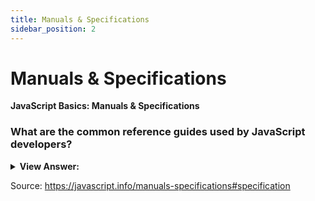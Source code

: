 ```yaml
---
title: Manuals & Specifications
sidebar_position: 2
---
```


# Manuals & Specifications

**JavaScript Basics: Manuals & Specifications**

<head>
  <title>Title</title>
  <meta charSet="utf-8" />
</head>

### What are the common reference guides used by JavaScript developers?

<details>
  <summary><strong>View Answer:</strong></summary>
  <div>
  <div><strong>Interview Response:</strong> Professional JavaScript developers typically refer to ECMA-262 specifications, MDN JavaScript references, and compatibility tables like CanIUse.com.</div>
  </div>
</details>

Source: <https://javascript.info/manuals-specifications#specification>
